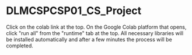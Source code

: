 # DLMCSPCSP01_CS_Project

Click on the colab link at the top.
On the Google Colab platform that opens, click "run all" from the "runtime" tab at the top.
All necessary libraries will be installed automatically and after a few minutes the process will be completed.
